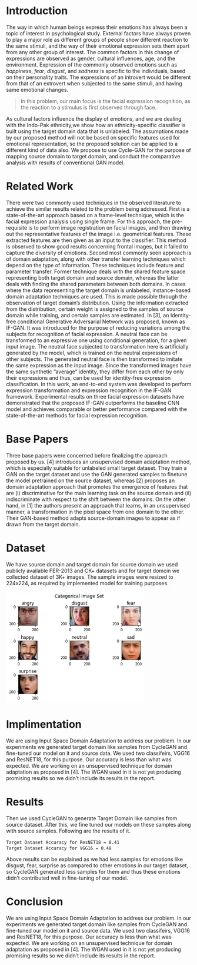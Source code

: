 # Introduction

The way in which human beings express their emotions
has always been a topic of interest in psychological study.
External factors have always proven to play a major role
as different groups of people show different reaction to the
same stimuli, and the way of their emotional expression sets
them apart from any other group of interest. The common
factors in this change of expressions are observed as gender,
cultural influences, age, and the environment. Expression of
the commonly observed emotions such as *happiness*, *fear*,
*disgust*, and *sadness* is specific to the individuals, based
on their personality traits. The expressions of an introvert
would be different from that of an extrovert when subjected
to the same stimuli, and having same emotional changes.

> In this problem, our main focus is the facial expression recognition, as the reaction to a stimulus is first observed through face. 

As cultural factors influence the display of
emotions, and we are dealing with the Indo-Pak ethnicity,we show how an ethnicity-specific classifier is built using
the target domain data that is unlabeled. The assumptions
made by our proposed method will not be based on specific features used for emotional representation, so the proposed solution can be applied to a different kind of data also.
We propose to use Cycle-GAN for the purpose of mapping
source domain to target domain, and conduct the comparative analysis with results of conventional GAN model.

# Related Work

There were two commonly used techniques in the observed literature to achieve the similar results related to
the problem being addressed. First is a state-of-the-art approach based on a frame-level technique, which is the facial
expression analysis using single frame. For this approach,
the pre-requisite is to perform image registration on facial
images, and then drawing out the representative features of
the image i.e. geometrical features. These extracted features are then given as an input to the classifier. This method
is observed to show good results concerning frontal images,
but it failed to capture the diversity of emotions.
Second most commonly seen approach is of domain
adaptation, along with other transfer learning techniques
which depend on the type of information. These techniques
include feature and parameter transfer. Former technique
deals with the shared feature space representing both target
domain and source domain, whereas the latter deals with
finding the shared parameters between both domains.
In cases where the data representing the target domain is
unlabeled, instance-based domain adaptation techniques are
used. This is made possible through the observation of target domain’s distribution. Using the information extracted
from the distribution, certain weight is assigned to the samples of source domain while training, and certain samples
are estimated. In [3], an Identity-free conditional Generative Adversarial Network was proposed, known as IF-GAN. It was introduced for the purpose of reducing variations among the subjects for recognition of facial expression. A neutral face can
be transformed to an expressive one using conditional generation, for a given input image. The neutral face subjected
to transformation here is artificially generated by the model,
which is trained on the neutral expressions of other subjects.
The generated neutral face is then transformed to imitate
the same expression as the input image. Since the transformed images have the same synthetic ”average” identity,
they differ from each other by only their expressions and
thus, can be used for identity-free expression classification.
In this work, an end-to-end system was developed to perform expression transformation and expression recognition
in the IF-GAN framework. Experimental results on three
facial expression datasets have demonstrated that the proposed IF-GAN outperforms the baseline CNN model and
achieves comparable or better performance compared with
the state-of-the-art methods for facial expression recognition.

# Base Papers

Three base papers were concerned before finalizing the
approach proposed by us. [4] introduces an unsupervised
domain adaptation method, which is especially suitable for
unlabeled small target dataset. They train a GAN on the
target dataset and use the GAN generated samples to finetune the model pretrained on the source dataset, whereas
[2] proposes an domain adaptation approach that promotes
the emergence of features that are (i) discriminative for the
main learning task on the source domain and (ii) indiscriminate with respect to the shift between the domains. On
the other hand, in [1] the authors present an approach that
learns, in an unsupervised manner, a transformation in the
pixel space from one domain to the other. Their GAN-based
method adapts source-domain images to appear as if drawn
from the target domain.

# Dataset

We have source domain and target domain for source domain we used publicly available FER-2013 and CK+ datasets and for target domcin we collected dataset of 3K+ images. The sample images were resized to 224x224, as required by implemented model for training purposes.

![Branching](https://raw.githubusercontent.com/adaptivefer/adaptivefer.github.io/master/assets/images/download%20(1).png)

# Implimentation

We are using Input Space Domain Adaptation to address our problem. In our experiments we generated target
domain like samples from CycleGAN and fine-tuned our
model on it and source data. We used two classifeirs, VGG16 and ResNET18, for this purpose. Our accuracy is less
than what was expected. We are working on an unsupervised technique for domain adaptation as proposed in [4].
The WGAN used in it is not yet producing promising results so we didn’t include its results in the report.

# Results

Then we used CycleGAN to generate Target Domain like
samples from source dataset. After this, we fine tuned our
models on these samples along with source samples. Following are the results of it.
```
Target Dataset Accuracy for ResNET18 = 0.41
Target Dataset Accuracy for VGG16 = 0.48
```
Above results can be explained as we had less samples
for emotions like disgust, fear, surprise as compared to other
emotions in our target dataset, so CycleGAN generated less
samples for them and thus these emotions didn’t contributed
well in fine-tuning of our model.

# Conclusion

We are using Input Space Domain Adaptation to address our problem. In our experiments we generated target
domain like samples from CycleGAN and fine-tuned our
model on it and source data. We used two classifeirs, VGG16 and ResNET18, for this purpose. Our accuracy is less
than what was expected. We are working on an unsupervised technique for domain adaptation as proposed in [4].
The WGAN used in it is not yet producing promising results so we didn’t include its results in the report.
